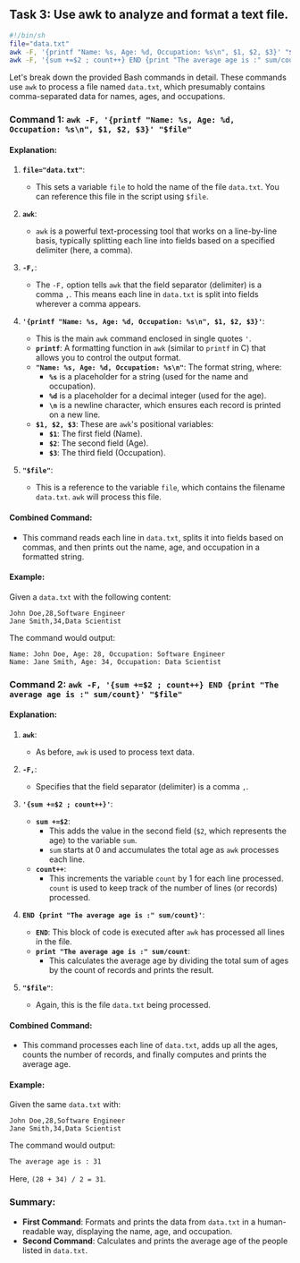 ## Task 3: Use awk to analyze and format a text file. 

```bash
#!/bin/sh
file="data.txt"
awk -F, '{printf "Name: %s, Age: %d, Occupation: %s\n", $1, $2, $3}' "$file"
awk -F, '{sum +=$2 ; count++} END {print "The average age is :" sum/count}' "$file"
```

Let's break down the provided Bash commands in detail. These commands use `awk` to process a file named `data.txt`, which presumably contains comma-separated data for names, ages, and occupations.

### Command 1: `awk -F, '{printf "Name: %s, Age: %d, Occupation: %s\n", $1, $2, $3}' "$file"`

#### Explanation:

1. **`file="data.txt"`**:
   - This sets a variable `file` to hold the name of the file `data.txt`. You can reference this file in the script using `$file`.

2. **`awk`**:
   - `awk` is a powerful text-processing tool that works on a line-by-line basis, typically splitting each line into fields based on a specified delimiter (here, a comma).

3. **`-F,`**:
   - The `-F,` option tells `awk` that the field separator (delimiter) is a comma `,`. This means each line in `data.txt` is split into fields wherever a comma appears.

4. **`'{printf "Name: %s, Age: %d, Occupation: %s\n", $1, $2, $3}'`**:
   - This is the main `awk` command enclosed in single quotes `'`.
   - **`printf`**: A formatting function in `awk` (similar to `printf` in C) that allows you to control the output format.
   - **`"Name: %s, Age: %d, Occupation: %s\n"`**: The format string, where:
     - **`%s`** is a placeholder for a string (used for the name and occupation).
     - **`%d`** is a placeholder for a decimal integer (used for the age).
     - **`\n`** is a newline character, which ensures each record is printed on a new line.
   - **`$1, $2, $3`**: These are `awk`'s positional variables:
     - **`$1`**: The first field (Name).
     - **`$2`**: The second field (Age).
     - **`$3`**: The third field (Occupation).

5. **`"$file"`**:
   - This is a reference to the variable `file`, which contains the filename `data.txt`. `awk` will process this file.

#### Combined Command:
- This command reads each line in `data.txt`, splits it into fields based on commas, and then prints out the name, age, and occupation in a formatted string.

#### Example:
Given a `data.txt` with the following content:
```text
John Doe,28,Software Engineer
Jane Smith,34,Data Scientist
```
The command would output:
```text
Name: John Doe, Age: 28, Occupation: Software Engineer
Name: Jane Smith, Age: 34, Occupation: Data Scientist
```

### Command 2: `awk -F, '{sum +=$2 ; count++} END {print "The average age is :" sum/count}' "$file"`

#### Explanation:

1. **`awk`**:
   - As before, `awk` is used to process text data.

2. **`-F,`**:
   - Specifies that the field separator (delimiter) is a comma `,`.

3. **`'{sum +=$2 ; count++}'`**:
   - **`sum +=$2`**:
     - This adds the value in the second field (`$2`, which represents the age) to the variable `sum`.
     - `sum` starts at 0 and accumulates the total age as `awk` processes each line.
   - **`count++`**:
     - This increments the variable `count` by 1 for each line processed. `count` is used to keep track of the number of lines (or records) processed.

4. **`END {print "The average age is :" sum/count}'`**:
   - **`END`**: This block of code is executed after `awk` has processed all lines in the file.
   - **`print "The average age is :" sum/count`**:
     - This calculates the average age by dividing the total sum of ages by the count of records and prints the result.

5. **`"$file"`**:
   - Again, this is the file `data.txt` being processed.

#### Combined Command:
- This command processes each line of `data.txt`, adds up all the ages, counts the number of records, and finally computes and prints the average age.

#### Example:
Given the same `data.txt` with:
```text
John Doe,28,Software Engineer
Jane Smith,34,Data Scientist
```
The command would output:
```bash
The average age is : 31
```
Here, `(28 + 34) / 2 = 31`.

### Summary:
- **First Command**: Formats and prints the data from `data.txt` in a human-readable way, displaying the name, age, and occupation.
- **Second Command**: Calculates and prints the average age of the people listed in `data.txt`.